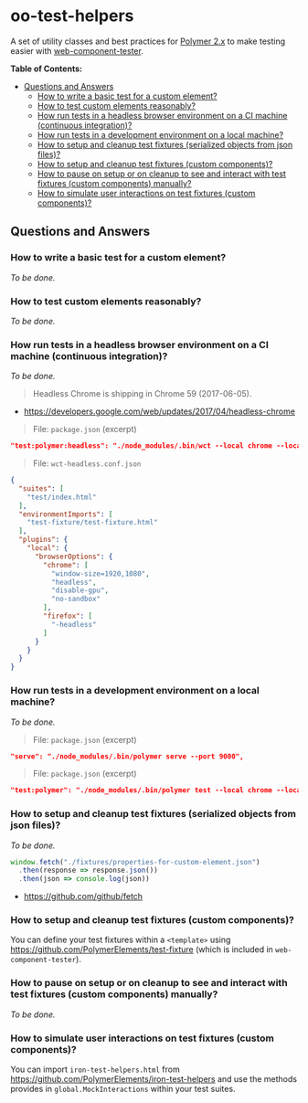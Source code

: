 # oo-test-helpers

A set of utility classes and best practices for [Polymer 2.x](https://github.com/Polymer/polymer) to make testing easier with [web-component-tester](https://github.com/Polymer/web-component-tester).

**Table of Contents:**

<!-- TOC depthFrom:2 -->

- [Questions and Answers](#questions-and-answers)
    - [How to write a basic test for a custom element?](#how-to-write-a-basic-test-for-a-custom-element)
    - [How to test custom elements reasonably?](#how-to-test-custom-elements-reasonably)
    - [How run tests in a headless browser environment on a CI machine (continuous integration)?](#how-run-tests-in-a-headless-browser-environment-on-a-ci-machine-continuous-integration)
    - [How run tests in a development environment on a local machine?](#how-run-tests-in-a-development-environment-on-a-local-machine)
    - [How to setup and cleanup test fixtures (serialized objects from json files)?](#how-to-setup-and-cleanup-test-fixtures-serialized-objects-from-json-files)
    - [How to setup and cleanup test fixtures (custom components)?](#how-to-setup-and-cleanup-test-fixtures-custom-components)
    - [How to pause on setup or on cleanup to see and interact with test fixtures (custom components) manually?](#how-to-pause-on-setup-or-on-cleanup-to-see-and-interact-with-test-fixtures-custom-components-manually)
    - [How to simulate user interactions on test fixtures (custom components)?](#how-to-simulate-user-interactions-on-test-fixtures-custom-components)

<!-- /TOC -->

## Questions and Answers

### How to write a basic test for a custom element?

*To be done.*

### How to test custom elements reasonably?

*To be done.*

### How run tests in a headless browser environment on a CI machine (continuous integration)?

*To be done.*

> Headless Chrome is shipping in Chrome 59 (2017-06-05).
- https://developers.google.com/web/updates/2017/04/headless-chrome

> File: `package.json` (excerpt)
~~~json
"test:polymer:headless": "./node_modules/.bin/wct --local chrome --local firefox --configFile 'wct-headless.conf.json'",
~~~

> File: `wct-headless.conf.json`
~~~json
{
  "suites": [
    "test/index.html"
  ],
  "environmentImports": [
    "test-fixture/test-fixture.html"
  ],
  "plugins": {
    "local": {
      "browserOptions": {
        "chrome": [
          "window-size=1920,1080",
          "headless",
          "disable-gpu",
          "no-sandbox"
        ],
        "firefox": [
          "-headless"
        ]
      }
    }
  }
}
~~~

### How run tests in a development environment on a local machine?

*To be done.*

> File: `package.json` (excerpt)
~~~json
"serve": "./node_modules/.bin/polymer serve --port 9000",
~~~

> File: `package.json` (excerpt)
~~~json
"test:polymer": "./node_modules/.bin/polymer test --local chrome --local firefox --persistent --skip-selenium-install",
~~~

### How to setup and cleanup test fixtures (serialized objects from json files)?

*To be done.*

~~~js
window.fetch("./fixtures/properties-for-custom-element.json")
  .then(response => response.json())
  .then(json => console.log(json))
~~~

- https://github.com/github/fetch

### How to setup and cleanup test fixtures (custom components)?

You can define your test fixtures within a `<template>` using https://github.com/PolymerElements/test-fixture (which is included in `web-component-tester`).

### How to pause on setup or on cleanup to see and interact with test fixtures (custom components) manually?

*To be done.*

### How to simulate user interactions on test fixtures (custom components)?

You can import `iron-test-helpers.html` from https://github.com/PolymerElements/iron-test-helpers and use the methods provides in `global.MockInteractions` within your test suites.
